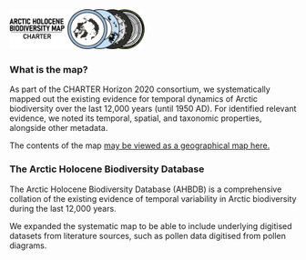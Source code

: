 <img src="images/ahbm-logo.png" style="height:5em" alt="AHBDB logo" />

### What is the map?

As part of the CHARTER Horizon 2020 consortium, we systematically mapped out the existing evidence for temporal dynamics of Arctic biodiversity over the last 12,000 years (until 1950 AD). For identified relevant evidence, we noted its temporal, spatial, and taxonomic properties, alongside other metadata.

The contents of the map <a target="_blank" href="https://acm.im/holocene-arctic-biodiversity-map/ahbdb_sites/">may be viewed as a geographical map here.</a>

### The Arctic Holocene Biodiversity Database

The Arctic Holocene Biodiversity Database (AHBDB) is a comprehensive collation of the existing evidence of temporal variability in Arctic biodiversity during the last 12,000 years.

We expanded the systematic map to be able to include underlying digitised datasets from literature sources, such as pollen data digitised from pollen diagrams. 